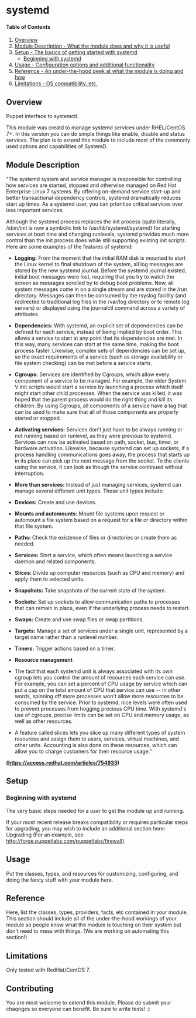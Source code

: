 # systemd

#### Table of Contents

1. [Overview](#overview)
2. [Module Description - What the module does and why it is useful](#module-description)
3. [Setup - The basics of getting started with systemd](#setup)
    * [Beginning with systemd](#beginning-with-systemd)
4. [Usage - Configuration options and additional functionality](#usage)
5. [Reference - An under-the-hood peek at what the module is doing and how](#reference)
5. [Limitations - OS compatibility, etc.](#limitations)

## Overview

Puppet interface to systemctl.

This module was creatd to manage systemd services under RHEL/CentOS 7+. In this
version you can do simple things like enable, disable and status services. The
plan is to extend this module to include most of the commonly used options and
capabilities of SystemD. 

## Module Description

"The systemd system and service manager is responsible for controlling how services are started, stopped and otherwise managed on Red Hat Enterprise Linux 7 systems. By offering on-demand service start-up and better transactional dependency controls, systemd dramatically reduces start up times. As a systemd user, you can prioritize critical services over less important services.

Although the systemd process replaces the init process (quite literally, /sbin/init is now a symbolic link to /usr/lib/systemd/systemd) for starting services at boot time and changing runlevels, systemd provides much more control than the init process does while still supporting existing init scripts. Here are some examples of the features of systemd:

* **Logging:** From the moment that the initial RAM disk is mounted to start the Linux kernel to final shutdown of the system, all log messages are stored by the new systemd journal. Before the systemd journal existed, initial boot messages were lost, requiring that you try to watch the screen as messages scrolled by to debug boot problems.
Now, all system messages come in on a single stream and are stored in the /run directory. Messages can then be consumed by the rsyslog facility (and redirected to traditional log files in the /var/log directory or to remote log servers) or displayed using the journalctl command across a variety of attributes.

* **Dependencies:** With systemd, an explicit set of dependencies can be defined for each service, instead of being implied by boot order. This allows a service to start at any point that its dependencies are met. In this way, many services can start at the same time, making the boot process faster. Likewise, complex sets of dependencies can be set up, so the exact requirements of a service (such as storage availability or file system checking) can be met before a service starts.

* **Cgroups:** Services are identified by Cgroups, which allow every component of a service to be managed. For example, the older System V init scripts would start a service by launching a process which itself might start other child processes. When the service was killed, it was hoped that the parent process would do the right thing and kill its children. By using Cgroups, all components of a service have a tag that can be used to make sure that all of those components are properly started or stopped.

* **Activating services:** Services don't just have to be always running or not running based on runlevel, as they were previous to systemd. Services can now be activated based on path, socket, bus, timer, or hardware activation. Likewise, because systemd can set up sockets, if a process handling communications goes away, the process that starts up in its place can pick up the next message from the socket. To the clients using the service, it can look as though the service continued without interruption.

* **More than services:** Instead of just managing services, systemd can manage several different unit types. These unit types include:

 * **Devices:** Create and use devices.
 * **Mounts and automounts:** Mount file systems upon request or automount a file system based on a request for a file or directory within that file system.
 * **Paths:** Check the existence of files or directories or create them as needed.
 * **Services:** Start a service, which often means launching a service daemon and related components.
 * **Slices:** Divide up computer resources (such as CPU and memory) and apply them to selected units.
 * **Snapshots:** Take snapshots of the current state of the system.
 * **Sockets:** Set up sockets to allow communication paths to processes that can remain in place, even if the underlying process needs to restart.
 * **Swaps:** Create and use swap files or swap partitions.
 * **Targets:** Manage a set of services under a single unit, represented by a target name rather than a runlevel number.
 * **Timers:** Trigger actions based on a timer.

* **Resource management**

 * The fact that each systemd unit is always associated with its own cgroup lets you control the amount of resources each service can use. For example, you can set a percent of CPU usage by service which can put a cap on the total amount of CPU that service can use -- in other words, spinning off more processes won't allow more resources to be consumed by the service. Prior to systemd, nice levels were often used to prevent processes from hogging precious CPU time. With systemd's use of cgroups, precise limits can be set on CPU and memory usage, as well as other resources.
 * A feature called slices lets you slice up many different types of system resources and assign them to users, services, virtual machines, and other units. Accounting is also done on these resources, which can allow you to charge customers for their resource usage."

**(https://access.redhat.com/articles/754933)**

## Setup

### Beginning with systemd

The very basic steps needed for a user to get the module up and running.

If your most recent release breaks compatibility or requires particular steps
for upgrading, you may wish to include an additional section here: Upgrading
(For an example, see http://forge.puppetlabs.com/puppetlabs/firewall).

## Usage

Put the classes, types, and resources for customizing, configuring, and doing
the fancy stuff with your module here.

## Reference

Here, list the classes, types, providers, facts, etc contained in your module.
This section should include all of the under-the-hood workings of your module so
people know what the module is touching on their system but don't need to mess
with things. (We are working on automating this section!)

## Limitations

Only tested with RedHat/CentOS 7.

## Contributing

You are most welcome to extend this module. Please do submit your chaqnges so
everyone can benefit. Be sure to write tests! :) 
